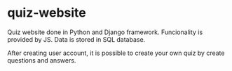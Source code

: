 # quiz-website

Quiz website done in Python and Django framework. Funcionality is provided by JS.
Data is stored in SQL database.

After creating user account, it is possible to create your own quiz by create questions and answers.
